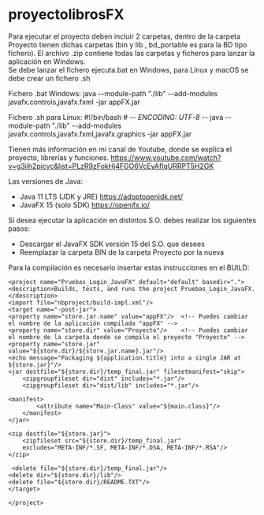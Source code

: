# proyectolibrosFX

Para ejecutar el proyecto deben incluir 2 carpetas, dentro de la carpeta Proyecto tienen dichas carpetas (bin y lib ,  bd_portable es para la BD tipo fichero).
El archivo .zip contiene todas las carpetas y ficheros para lanzar la aplicación en Windows.  
Se debe lanzar el fichero ejecuta.bat en Windows, para Linux y macOS se debe crear un fichero .sh

Fichero .bat Windows:
java --module-path "./lib" --add-modules javafx.controls,javafx.fxml -jar appFX.jar
    
Fichero .sh para Linux:
#!/bin/bash
    # -*- ENCODING: UTF-8 -*-
    java --module-path "./lib" --add-modules javafx.controls,javafx.fxml,javafx.graphics -jar appFX.jar

Tienen más información en mi canal de Youtube, donde se explica el proyecto, librerías y funciones.
https://www.youtube.com/watch?v=g3iih2picyc&list=PLzR9zFokHj4FGO6VcEyAflqURRPT5H2GK

Las versiones de Java:
- Java 11 LTS (JDK y JRE) https://adoptopenjdk.net/
- JavaFX 15 (solo SDK) https://openjfx.io/

Si desea ejecutar la aplicación en distintos S.O. debes realizar los siguientes pasos:
- Descargar el JavaFX SDK versión 15 del S.O. que desees
- Reemplazar la carpeta BIN de la carpeta Proyecto por la nueva 

Para la compilación es necesario insertar estas instrucciones en el BUILD:

    <project name="Pruebas_Login_JavaFX" default="default" basedir=".">
    <description>Builds, tests, and runs the project Pruebas_Login_JavaFX.</description>
    <import file="nbproject/build-impl.xml"/>
    <target name="-post-jar">
    <property name="store.jar.name" value="appFX"/>  <!-- Puedes cambiar el nombre de la aplicación compilada "appFX" -->
    <property name="store.dir" value="Proyecto"/>    <!-- Puedes cambiar el nombre de la carpeta donde se compila el proyecto "Proyecto" -->
    <property name="store.jar" value="${store.dir}/${store.jar.name}.jar"/>
    <echo message="Packaging ${application.title} into a single JAR at ${store.jar}"/>
    <jar destfile="${store.dir}/temp_final.jar" filesetmanifest="skip">
        <zipgroupfileset dir="dist" includes="*.jar"/>
        <zipgroupfileset dir="dist/lib" includes="*.jar"/>
 
    <manifest>
            <attribute name="Main-Class" value="${main.class}"/>
        </manifest>
    </jar>
 
    <zip destfile="${store.jar}">
        <zipfileset src="${store.dir}/temp_final.jar"
        excludes="META-INF/*.SF, META-INF/*.DSA, META-INF/*.RSA"/>
    </zip>
 
     <delete file="${store.dir}/temp_final.jar"/>
    <delete dir="${store.dir}/lib"/>
    <delete file="${store.dir}/README.TXT"/>
    </target>
    
    </project>

